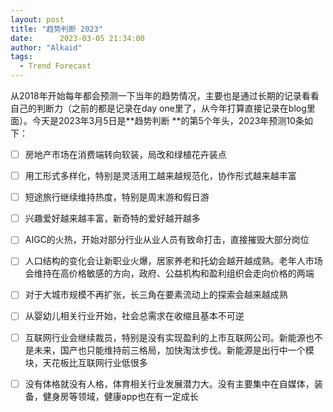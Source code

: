 ```yaml
---
layout: post
title: "趋势判断 2023"
date:      2023-03-05 21:34:00
author: "Alkaid"
tags:
  - Trend Forecast
---
```


从2018年开始每年都会预测一下当年的趋势情况，主要也是通过长期的记录看看自己的判断力（之前的都是记录在day one里了，从今年打算直接记录在blog里面）。今天是2023年3月5日是**趋势判断 **的第5个年头，2023年预测10条如下：

- [ ] 房地产市场在消费端转向软装，局改和绿植花卉装点

- [ ] 用工形式多样化，特别是灵活用工越来越规范化，协作形式越来越丰富

- [ ] 短途旅行继续维持热度，特别是周末游和假日游

- [ ] 兴趣爱好越来越丰富，新奇特的爱好越开越多

- [ ] AIGC的火热，开始对部分行业从业人员有致命打击，直接摧毁大部分岗位

- [ ] 人口结构的变化会让新职业火爆，居家养老和托幼会越开越成熟。老年人市场会维持在高价格敏感的方向，政府、公益机构和盈利组织会走向价格的两端

- [ ] 对于大城市规模不再扩张，长三角在要素流动上的探索会越来越成熟

- [ ] 从婴幼儿相关行业开始，社会总需求在收缩且基本不可逆

- [ ] 互联网行业会继续裁员，特别是没有实现盈利的上市互联网公司。新能源也不是未来，国产也只能维持前三格局，加快淘汰步伐。新能源是出行中一个模块，天花板比互联网行业低很多

- [ ] 没有体格就没有人格，体育相关行业发展潜力大。没有主要集中在自媒体，装备，健身房等领域，健康app也在有一定成长
